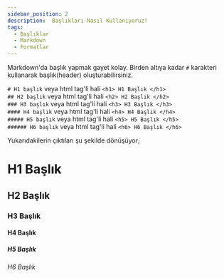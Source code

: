 ```yaml
---
sidebar_position: 2
description:  Başlıkları Nasıl Kullanıyoruz!
tags:
  - Başlıklar
  - Markdown
  - Formatlar
---
```

Markdown'da başlık yapmak gayet kolay. Birden altıya kadar ```#``` karakteri kullanarak başlık(header) oluşturabilirsiniz.

```# H1 başlık```  veya html tag'li hali ```<h1> H1 Başlık </h1>```  
```## H2 başlık```  veya html tag'li hali  ```<h2> H2 Başlık </h2>```    
```### H3 başlık```  veya html tag'li hali  ```<h3> H3 Başlık </h3>```   
```#### H4 başlık```  veya html tag'li hali  ```<h4> H4 Başlık </h4>```   
```##### H5 başlık```  veya html tag'li hali  ```<h5> H5 Başlık </h5>```   
```###### H6 başlık```  veya html tag'li hali  ```<h6> H6 Başlık </h6>```   

Yukarıdakilerin çıktıları şu şekilde dönüşüyor;

# H1 Başlık  

## H2 Başlık  

### H3 Başlık

#### H4 Başlık  

##### H5 Başlık 
 
###### H6 Başlık 


